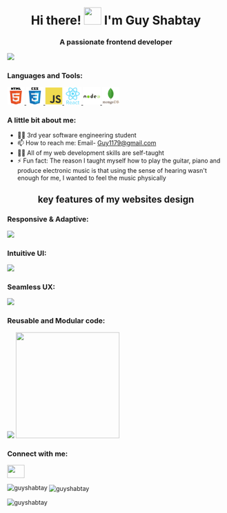 
<h1 align="center">Hi there! <img src="https://user-images.githubusercontent.com/94862082/176742337-f6193834-13eb-44e6-81b4-d0d5397b7323.gif" width="40" height="40"/> I'm Guy Shabtay</h1>
<h3 align="center">A passionate frontend developer</h3>

<img src="https://github.com/GuyShabtay/GuyShabtay/assets/94862082/176b0456-d8b5-4e30-930e-499c14eb3ae9" />
<h3 align="left">Languages and Tools:</h3>
<p align="left">

<a href="https://www.w3.org/html/" target="_blank" rel="noreferrer"> <img src="https://raw.githubusercontent.com/devicons/devicon/master/icons/html5/html5-original-wordmark.svg" alt="html5" width="40" height="40"/> </a> 
<a href="https://www.w3schools.com/css/" target="_blank" rel="noreferrer"> <img src="https://raw.githubusercontent.com/devicons/devicon/master/icons/css3/css3-original-wordmark.svg" alt="css3" width="40" height="40"/> </a>
<a href="https://developer.mozilla.org/en-US/docs/Web/JavaScript" target="_blank" rel="noreferrer"> <img src="https://raw.githubusercontent.com/devicons/devicon/master/icons/javascript/javascript-original.svg" alt="javascript" width="40" height="40"/> </a>
<a href="https://reactjs.org/" target="_blank" rel="noreferrer"> <img src="https://raw.githubusercontent.com/devicons/devicon/master/icons/react/react-original-wordmark.svg" alt="react" width="40" height="40"/> </a> 
<a href="https://nodejs.org" target="_blank" rel="noreferrer"> <img src="https://raw.githubusercontent.com/devicons/devicon/master/icons/nodejs/nodejs-original-wordmark.svg" alt="nodejs" width="40" height="40"/> </a>
<a href="https://www.mongodb.com/" target="_blank" rel="noreferrer"> <img src="https://raw.githubusercontent.com/devicons/devicon/master/icons/mongodb/mongodb-original-wordmark.svg" alt="mongodb" width="40" height="40"/> </a>
</p>

<h3 align="left">A little bit about me:</h3>

- :man_student: 3rd year software engineering student
- 📫 How to reach me: Email- Guy1179@gmail.com
- 👨‍💻 All of my web development skills are self-taught
- ⚡ Fun fact: The reason I taught myself how to play the guitar, piano and produce electronic music is that using the sense
     of hearing wasn't enough for me, I wanted to feel the music physically

<h2 align="center">key features of my websites design</h2>
<h3 align="left">Responsive & Adaptive:</h3>
<img src="https://github.com/GuyShabtay/GuyShabtay/assets/94862082/1dc76c65-1480-414e-a82c-5d8fe9cb9122" /> 
<h3 align="left">Intuitive UI:</h3>
<img src="https://github.com/GuyShabtay/GuyShabtay/assets/94862082/7f575278-ab41-44ec-8b6c-392f149808b3" width="480"/> 

<h3 align="left">Seamless UX:</h3>
<img src="https://github.com/GuyShabtay/GuyShabtay/assets/94862082/3b724ad2-55f3-4416-827c-431dc2210683" width="480" /> 

<h3 align="left">Reusable and Modular code:</h3>
<img src="https://github.com/GuyShabtay/GuyShabtay/assets/94862082/d738c49b-5a2a-4e38-a1fb-b2dddc7562db" width="240" /> 
<img src="https://github.com/GuyShabtay/GuyShabtay/assets/94862082/c01729c9-4668-4351-8b9c-b1cd0105460b" width="240" height="245" /> 



<h3 align="left">Connect with me:</h3>
<p align="left">
<a href="https://www.linkedin.com/in/software-engineering-student/" target="_blank"><img align="center" src="https://raw.githubusercontent.com/rahuldkjain/github-profile-readme-generator/master/src/images/icons/Social/linked-in-alt.svg"  height="30" width="40" /></a>
</p>



<p><img align="left" src="https://github-readme-stats.vercel.app/api/top-langs?username=guyshabtay&show_icons=true&locale=en&layout=compact" alt="guyshabtay" /></p>

<p>&nbsp;<img align="center" src="https://github-readme-stats.vercel.app/api?username=guyshabtay&show_icons=true&locale=en" alt="guyshabtay" /></p>

<p><img align="center" src="https://github-readme-streak-stats.herokuapp.com/?user=guyshabtay&" alt="guyshabtay" /></p>



